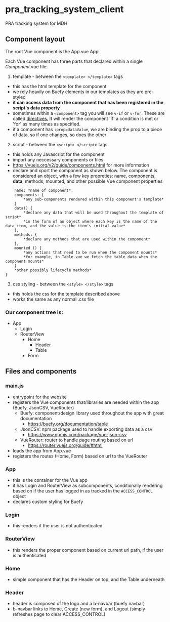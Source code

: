 # pra_tracking_system_client

PRA tracking system for MDH

## Component layout

The root Vue component is the App.vue App.

Each Vue component has three parts that declared within a single _Component_.vue file:

1. template - between the `<template> </template>` tags

- this has the html template for the component
- we rely heavily on Buefy elements in our templates as they are pre-styled
- **it can access data from the component that has been registered in the script's data property**
- sometimes within a `<component>` tag you will see `v-if` or `v-for`. These are called [directives.](https://vuejs.org/v2/guide/conditional.html) It will render the component 'if' a condition is met or 'for' as many times as specified.
- if a component has `:prop=dataValue`, we are binding the prop to a piece of data, so if one changes, so does the other

2. script - between the `<script> </script>` tags

- this holds any Javascript for the component
- import any neccessary components or files
- https://vuejs.org/v2/guide/components.html for more information
- declare and xport the component as shown below. The component is considered an object,
  with a few key propreties: name, components, **data**, methods, mounted, and other possible Vue component properties

```export default {
    name: *name of component*,
    components: {
        *any sub-components rendered within this component's template*
    }
    data() {
        *declare any data that will be used throughout the template of script*
        *in the form of an object where each key is the name of the data item, and the value is the item's initial value*
    },
    methods: {
        *declare any methods that are used within the component*
    },
    mounted () {
        *any actions that need to be run when the component mounts*
        *for example, in Table.vue we fetch the table data when the component mounts*
    }
    *other possibly lifecycle methods*
}
```

3. css styling - between the `<style> </style>` tags

- this holds the css for the template described above
- works the same as any normal .css file

### Our component tree is:

- App
  - Login
  - RouterView
    - Home
      - Header
      - Table
    - Form

## Files and components

### main.js

- entrypoint for the website
- registers the Vue components that/libraries are needed within the app (Buefy, JsonCSV, VueRouter)
  - Buefy: component/design library used throughout the app with great documentation
    - https://buefy.org/documentation/table
  - JsonCSV: npm package used to handle exporting data as a csv
    - https://www.npmjs.com/package/vue-json-csv
  - VueRouter: router to handle page routing based on url
    - https://router.vuejs.org/guide/#html
- loads the app from App.vue
- registers the routes (Home, Form) based on url to the VueRouter

### App

- this is the container for the Vue app
- it has Login and RouterView as subcomponents, conditionally rendering based on if the user has logged in as tracked in the `ACCESS_CONTROL` object
- declares custom styling for Buefy

### Login

- this renders if the user is not authenticated

### RouterView

- this renders the proper component based on current url path, if the user is authenticated

### Home

- simple component that has the Header on top, and the Table underneath

### Header

- header is composed of the logo and a b-navbar (buefy navbar)
- b-navbar links to Home, Create (new form), and Logout (simply refreshes page to clear ACCESS_CONTROL)

```

```
